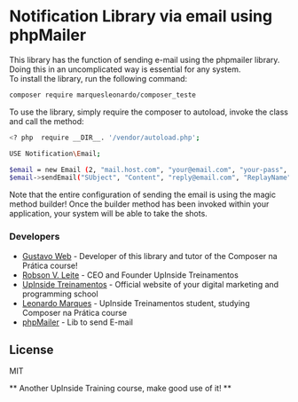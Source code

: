 # Notification Library via email using phpMailer  
This library has the function of sending e-mail using the phpmailer library. 
Doing this in an uncomplicated way is essential for any system.  
To install the library, run the following command:  

``` sh 
composer require marquesleonardo/composer_teste 
```  

To use the library, simply require the composer to autoload, invoke the class and call the method:  

```sh 
<? php  require __DIR__. '/vendor/autoload.php';  

USE Notification\Email;  

$email = new Email (2, "mail.host.com", "your@email.com", "your-pass", "smtp secure (tls / ssl)", "port (587)", "from@email.com", "From Name");  
$email->sendEmail("SUbject", "Content", "reply@email.com", "ReplayName", "address@email.com", "Address Name"); 

```  

Note that the entire configuration of sending the email is using the magic method builder! Once the builder method has been invoked within your application, your system will be able to take the shots.  

### Developers 
* [Gustavo Web] - Developer of this library and tutor of the Composer na Prática course! 
* [Robson V. Leite] - CEO and Founder UpInside Treinamentos 
* [UpInside Treinamentos] - Official website of your digital marketing and programming school 
* [Leonardo Marques] - UpInside Treinamentos student, studying Composer na Prática course 
* [phpMailer] - Lib to send E-mail  

License 
----  

MIT  

** Another UpInside Training course, make good use of it! **  

[//]: # 

[Leonardo Marques]: <mailto: marquesprogramer@gmail.com.br> 
[Gustavo Web]: <mailto: gustavo@upinside.com.br> 
[Robson V. Leite]: <mailto: robson@upinside.com.br> 
[UpInside Treinamentos]: <https://www.upinside.com.br> 
[phpMailer]: <https://github.com/PHPMailer/PHPMailer>
